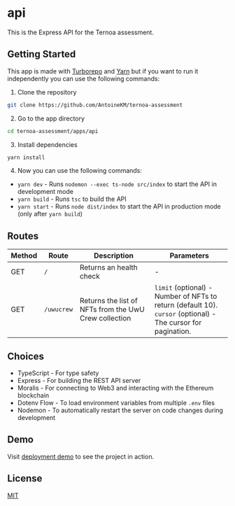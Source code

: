 # api

This is the Express API for the Ternoa assessment.

## Getting Started

This app is made with [Turborepo](https://turbo.build/repo) and [Yarn](https://yarnpkg.com/) but if you want to run it independently you can use the following commands:

1. Clone the repository

```bash
git clone https://github.com/AntoineKM/ternoa-assessment
```

2. Go to the app directory

```bash
cd ternoa-assessment/apps/api
```

3. Install dependencies

```bash
yarn install
```

4. Now you can use the following commands:

- `yarn dev` - Runs `nodemon --exec ts-node src/index` to start the API in development mode
- `yarn build` - Runs `tsc` to build the API
- `yarn start` - Runs `node dist/index` to start the API in production mode (only after `yarn build`)

## Routes

| Method | Route | Description | Parameters |
| --- | --- | --- | --- |
| GET | `/` | Returns an health check | - |
| GET | `/uwucrew` | Returns the list of NFTs from the UwU Crew collection | `limit` (optional) - Number of NFTs to return (default 10).<br>`cursor` (optional) - The cursor for pagination. |

## Choices

- TypeScript - For type safety
- Express - For building the REST API server
- Moralis - For connecting to Web3 and interacting with the Ethereum blockchain
- Dotenv Flow - To load environment variables from multiple `.env` files
- Nodemon - To automatically restart the server on code changes during development

## Demo

Visit [deployment demo](https://api-nft.hop.sh) to see the project in action.

## License
[MIT](LICENSE)
